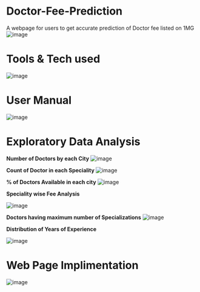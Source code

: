 # Doctor-Fee-Prediction
A webpage for users to get accurate prediction of Doctor fee listed  on 1MG 
![image](https://github.com/DebabrataMohanty07/1MG-Doctor-Fee-Prediction/assets/132880512/63e88c5f-c842-4e33-8e5f-a9dcffcb5f7c)
# Tools & Tech used
![image](https://github.com/DebabrataMohanty07/1MG-Doctor-Fee-Prediction/assets/132880512/c5e008d7-d086-4f3d-a247-aa0198808ed3)
# User Manual
![image](https://github.com/DebabrataMohanty07/1MG-Doctor-Fee-Prediction/assets/132880512/dad60d46-8f22-45ca-9fe4-5c17b6d63618)
# Exploratory Data Analysis
**Number of Doctors by each City**
![image](https://github.com/DebabrataMohanty07/Doctor-Fee-Prediction/assets/132880512/3e2ef755-24d8-4fcc-922c-93764730394c)

**Count of Doctor in each Speciality**
![image](https://github.com/DebabrataMohanty07/Doctor-Fee-Prediction/assets/132880512/9f122f3a-b645-4045-9979-aa6edc35c1bd)


**% of Doctors Available in each city**
![image](https://github.com/DebabrataMohanty07/Doctor-Fee-Prediction/assets/132880512/6c2e66c0-7d15-4d06-8c7c-0c1cba78b447)


**Speciality wise Fee Analysis**

![image](https://github.com/DebabrataMohanty07/Doctor-Fee-Prediction/assets/132880512/2d9c05fa-5b0b-4835-b6e6-0b58859c488a)


**Doctors having maximum number of Specializations**
![image](https://github.com/DebabrataMohanty07/Doctor-Fee-Prediction/assets/132880512/8eb85e99-0ebb-4a99-a9b1-2b82e25aca27)


**Distribution of Years of Experience**

![image](https://github.com/DebabrataMohanty07/Doctor-Fee-Prediction/assets/132880512/d5704d1c-b7cc-41bd-8cd6-0d3fa10d5c9b)


# Web Page Implimentation
![image](https://github.com/DebabrataMohanty07/1MG-Doctor-Fee-Prediction/assets/132880512/25e9dbc0-7c03-40c1-94bb-ebd87be99309)
